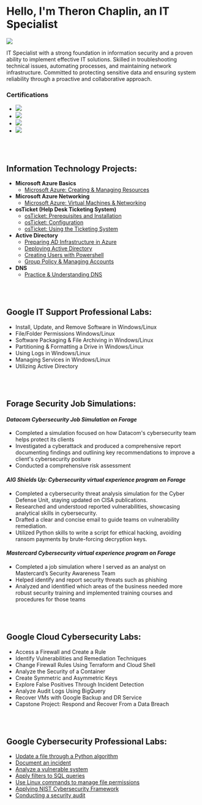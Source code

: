 # Hello, I'm Theron Chaplin, an IT Specialist
<a href="https://www.linkedin.com/in/theronchaplin/"><img src="https://img.shields.io/badge/-LinkedIn-0072b1?&style=for-the-badge&logo=linkedin&logoColor=white" /></a>

IT Specialist with a strong foundation in information security and a proven ability to implement effective IT solutions. Skilled in troubleshooting technical issues, automating processes, and maintaining network infrastructure. Committed to protecting sensitive data and ensuring system reliability through a proactive and collaborative approach.

### Certifications

  - <a href="https://www.credly.com/badges/686c3003-4bc5-48b4-9a70-4b1454436f6a/linked_in_profile"><img src="https://img.shields.io/badge/CompTIA%20Security+-red"></a>
  - <a href="https://www.credly.com/badges/a1f6e2b4-1527-4cf6-aa5e-f2f8f2f37080/public_url"><img src="https://img.shields.io/badge/Google%20Cloud%20Cybersecurity-blue"></a>
  - <a href="https://www.credly.com/badges/47995c78-77fd-45f8-8428-9c5a075453fd/linked_in_profile"><img src="https://img.shields.io/badge/Google%20IT%20Support%20Professional-blue"></a>
  - <a href="https://www.credly.com/badges/8ce02f84-c459-4217-b4dd-4cf48e16acfe/linked_in_profile/"><img src="https://img.shields.io/badge/Google%20Cybersecurity%20Professional-blue"></a>
<br />
<br />

<h2> Information Technology Projects:</h2>

- <b>Microsoft Azure Basics</b>
  - [Microsoft Azure: Creating & Managing Resources](https://github.com/theronchaplin/azure-basics)
- <b>Microsoft Azure Networking</b>
  - [Microsoft Azure: Virtual Machines & Networking](https://github.com/theronchaplin/azure-networking)
- <b>osTicket (Help Desk Ticketing System)</b>
  - [osTicket: Prerequisites and Installation](https://github.com/theronchaplin/osticket-prereqs)
  - [osTicket: Configuration](https://github.com/theronchaplin/osticket-config)
  - [osTicket: Using the Ticketing System](https://github.com/theronchaplin/osticket-ticket-lifecycle)
- <b>Active Directory</b>
  - [Preparing AD Infrastructure in Azure](https://github.com/theronchaplin/ad-infrastructure)
  - [Deploying Active Directory](https://github.com/theronchaplin/ad-deploy)
  - [Creating Users with Powershell](https://github.com/theronchaplin/ad-create-users)
  - [Group Policy & Managing Accounts](https://github.com/theronchaplin/ad-manage)
- <b>DNS</b>
  - [Practice & Understanding DNS](https://github.com/theronchaplin/dns-practice)
<br />
<br />

<h2> Google IT Support Professional Labs:</h2>

  - Install, Update, and Remove Software in Windows/Linux
  - File/Folder Permissions Windows/Linux
  - Software Packaging & File Archiving in Windows/Linux
  - Partitioning & Formatting a Drive in Windows/Linux
  - Using Logs in Windows/Linux
  - Managing Services in Windows/Linux
  - Utilizing Active Directory
<br />
<br />

<h2> Forage Security Job Simulations:</h2> 

#### *Datacom Cybersecurity Job Simulation on Forage*
  - Completed a simulation focused on how Datacom's cybersecurity team helps protect its clients
  - Investigated a cyberattack and produced a comprehensive report documenting findings and outlining
key recommendations to improve a client's cybersecurity posture
  - Conducted a comprehensive risk assessment
#### *AIG Shields Up: Cybersecurity virtual experience program on Forage*
  - Completed a cybersecurity threat analysis simulation for the Cyber Defense Unit, staying updated on
CISA publications.
  - Researched and understood reported vulnerabilities, showcasing analytical skills in cybersecurity.
  - Drafted a clear and concise email to guide teams on vulnerability remediation.
  - Utilized Python skills to write a script for ethical hacking, avoiding ransom payments by brute-forcing
decryption keys.
#### *Mastercard Cybersecurity virtual experience program on Forage*
  - Completed a job simulation where I served as an analyst on Mastercard’s Security Awareness Team
  - Helped identify and report security threats such as phishing
  - Analyzed and identified which areas of the business needed more robust security training and
implemented training courses and procedures for those teams
<br />
<br />

<h2> Google Cloud Cybersecurity Labs:</h2>

  - Access a Firewall and Create a Rule
  - Identify Vulnerabilities and Remediation Techniques
  - Change Firewall Rules Using Terraform and Cloud Shell
  - Analyze the Security of a Container
  - Create Symmetric and Asymmetric Keys
  - Explore False Positives Through Incident Detection
  - Analyze Audit Logs Using BigQuery
  - Recover VMs with Google Backup and DR Service
  - Capstone Project: Respond and Recover From a Data Breach
<br />
<br />

<h2> Google Cybersecurity Professional Labs:</h2>

  - [Update a file through a Python algorithm](https://github.com/theronchaplin/PythonAlgorithm)
  - [Document an incident](https://github.com/theronchaplin/DocumentIncident)
  - [Analyze a vulnerable system](https://github.com/theronchaplin/VulnerableSystem)
  - [Apply filters to SQL queries](https://github.com/theronchaplin/SQLQuery)
  - [Use Linux commands to manage file permissions](https://github.com/theronchaplin/LinuxCommands)
  - [Applying NIST Cybersecurity Framework](https://github.com/theronchaplin/ApplyNIST)
  - [Conducting a security audit](https://github.com/theronchaplin/SecurityAudit)
<br />
<br />
